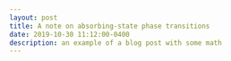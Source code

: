 ```yaml
---
layout: post
title: A note on absorbing-state phase transitions
date: 2019-10-30 11:12:00-0400
description: an example of a blog post with some math
---
```



